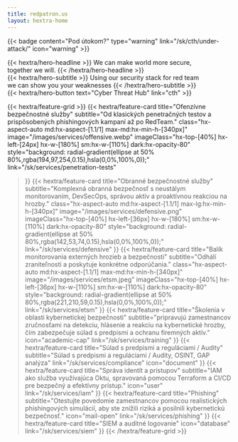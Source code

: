 ```yaml
---
title: redpatron.us
layout: hextra-home
---
```


{{< badge content="Pod útokom?" type="warning" link="/sk/cth/under-attack/" icon="warning" >}}

<div class="hx-mt-6 hx-mb-6">
{{< hextra/hero-headline >}}
  We can make world more secure,&nbsp;<br class="sm:hx-block hx-hidden" />together we will.
{{< /hextra/hero-headline >}}
</div>

<div class="hx-mb-12">
{{< hextra/hero-subtitle >}}
  Using our security stack for red team&nbsp;<br class="sm:hx-block hx-hidden" />we can show you your weaknesses 
{{< /hextra/hero-subtitle >}}
</div>

<div class="hx-mb-6">
{{< hextra/hero-button text="Cyber Threat Hub" link="cth" >}}
</div>

<div class="hx-mt-6"></div>

{{< hextra/feature-grid >}}
  {{< hextra/feature-card
    title="Ofenzívne bezpečnostné služby"
    subtitle="Od klasických penetračných testov a prispôsobených phishingových kampaní až po RedTeam."
    class="hx-aspect-auto md:hx-aspect-[1.1/1] max-md:hx-min-h-[340px]"
    image="/images/services/offensive.webp"
    imageClass="hx-top-[40%] hx-left-[24px] hx-w-[180%] sm:hx-w-[110%] dark:hx-opacity-80"
    style="background: radial-gradient(ellipse at 50% 80%,rgba(194,97,254,0.15),hsla(0,0%,100%,0));"
    link="/sk/services/penetration-tests"
  >}}
  {{< hextra/feature-card
    title="Obranné bezpečnostné služby"
    subtitle="Komplexná obranná bezpečnosť s neustálym monitorovaním, DevSecOps, správou aktív a proaktívnou reakciou na hrozby."
    class="hx-aspect-auto md:hx-aspect-[1.1/1] max-lg:hx-min-h-[340px]"
    image="/images/services/defensive.png"
    imageClass="hx-top-[40%] hx-left-[36px] hx-w-[180%] sm:hx-w-[110%] dark:hx-opacity-80"
    style="background: radial-gradient(ellipse at 50% 80%,rgba(142,53,74,0.15),hsla(0,0%,100%,0));"
    link="/sk/services/defensive"
  >}}
  {{< hextra/feature-card
    title="Balík monitorovania externých hrozieb a bezpečnosti"
    subtitle="Odhálí zraniteľnosti a poskytuje konkrétne odporúčania."
    class="hx-aspect-auto md:hx-aspect-[1.1/1] max-md:hx-min-h-[340px]"
    image="/images/services/etsm.jpeg"
    imageClass="hx-top-[40%] hx-left-[36px] hx-w-[110%] sm:hx-w-[110%] dark:hx-opacity-80"
    style="background: radial-gradient(ellipse at 50% 80%,rgba(221,210,59,0.15),hsla(0,0%,100%,0));"
    link="/sk/services/etsm"
  >}}
  {{< hextra/feature-card
    title="Školenia v oblasti kybernetickej bezpečnosti"
    subtitle="pripravujú zamestnancov zručnosťami na detekciu, hlásenie a reakciu na kybernetické hrozby, čím zabezpečuje súlad s predpismi a ochranu firemných aktív."
    icon="academic-cap"
    link="/sk/services/training"
  >}}
  {{< hextra/feature-card
    title="Súlad s predpismi a reguláciami / Audity"
    subtitle="Súlad s predpismi a reguláciami / Audity, OSINT, GAP analýza"
    link="/sk/services/compliance"
    icon="document"
  >}}
  {{< hextra/feature-card
    title="Správa identít a prístupov"
    subtitle="IAM ako služba využívajúca Oktu, spravovaná pomocou Terraform a CI/CD pre bezpečný a efektívny prístup."
    icon="user"
    link="/sk/services/iam"
  >}}
  {{< hextra/feature-card
    title="Phishing"
    subtitle="Otestujte povedomie zamestnancov pomocou realistických phishingových simulácií, aby ste znížili riziká a posilnili kybernetickú bezpečnosť."
    icon="mail-open"
    link="/sk/services/phishing"
  >}}
  {{< hextra/feature-card
    title="SIEM a auditné logovanie"
    icon="database"
    link="/sk/services/siem"
  >}}
{{< /hextra/feature-grid >}}